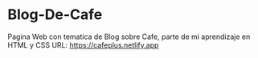# Blog-De-Cafe
Pagina Web con tematica de Blog sobre Cafe, parte de mi aprendizaje en HTML y CSS
URL: https://cafeplus.netlify.app
